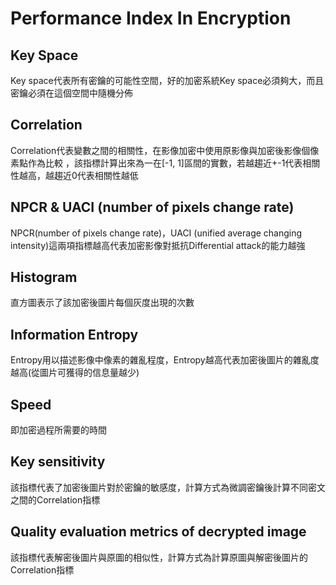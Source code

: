 # Performance Index In Encryption
## Key Space
Key space代表所有密鑰的可能性空間，好的加密系統Key space必須夠大，而且密鑰必須在這個空間中隨機分佈<br />

## Correlation
Correlation代表變數之間的相關性，在影像加密中使用原影像與加密後影像個像素點作為比較
，該指標計算出來為一在[-1, 1]區間的實數，若越趨近+-1代表相關性越高，越趨近0代表相關性越低<br />

## NPCR & UACI (number of pixels change rate)
NPCR(number of pixels change rate)，UACI (unified average changing intensity)這兩項指標越高代表加密影像對抵抗Differential attack的能力越強<br />

## Histogram
直方圖表示了該加密後圖片每個灰度出現的次數<br />

## Information Entropy
Entropy用以描述影像中像素的雜亂程度，Entropy越高代表加密後圖片的雜亂度越高(從圖片可獲得的信息量越少)<br />

## Speed
即加密過程所需要的時間<br />

## Key sensitivity
該指標代表了加密後圖片對於密鑰的敏感度，計算方式為微調密鑰後計算不同密文之間的Correlation指標<br />

## Quality evaluation metrics of decrypted image
該指標代表解密後圖片與原圖的相似性，計算方式為計算原圖與解密後圖片的Correlation指標<br />